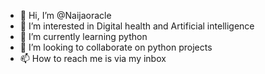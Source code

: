 - 👋 Hi, I’m @Naijaoracle
- 👀 I’m interested in Digital health and Artificial intelligence
- 🌱 I’m currently learning python
- 💞️ I’m looking to collaborate on python projects
- 📫 How to reach me is via my inbox

<!---
Naijaoracle/Naijaoracle is a ✨ special ✨ repository because its `README.md` (this file) appears on your GitHub profile.
You can click the Preview link to take a look at your changes.
--->
